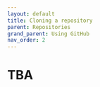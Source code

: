 ```yaml
---
layout: default
title: Cloning a repository
parent: Repositories
grand_parent: Using GitHub
nav_order: 2
---
```


# TBA
